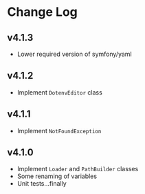 # Change Log

## v4.1.3
- Lower required version of symfony/yaml

## v4.1.2
- Implement `DotenvEditor` class

## v4.1.1
- Implement `NotFoundException`

## v4.1.0
- Implement `Loader` and `PathBuilder` classes
- Some renaming of variables
- Unit tests...finally

